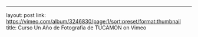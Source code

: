 ---
layout: post
link: https://vimeo.com/album/3246830/page:1/sort:preset/format:thumbnail
title: Curso  Un Año de Fotografia de TUCAMON on Vimeo

